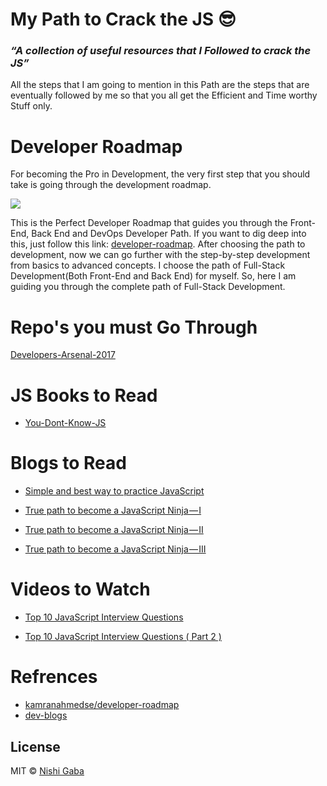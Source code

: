# My Path to Crack the JS :sunglasses:

### *“A collection of useful resources that I Followed to crack the JS”*

All the steps that I am going to mention in this Path are the steps that are eventually followed by me so that you all get the Efficient and Time worthy Stuff only.


# Developer Roadmap

For becoming the Pro in Development, the very first step that you should take is going through the development roadmap.

![](https://i.imgur.com/MWkeM18.png)

This is the Perfect Developer Roadmap that guides you through the Front-End, Back End and DevOps Developer Path.
If you want to dig deep into this, just follow this link: [developer-roadmap](https://github.com/kamranahmedse/developer-roadmap). After choosing the path to development, now we can go further with the step-by-step development from basics to advanced concepts. I choose the path of Full-Stack Development(Both Front-End and Back End) for myself. So, here I am guiding you through the complete path of Full-Stack Development.

# Repo's you must Go Through

[Developers-Arsenal-2017](https://github.com/gauravmehla/Developers-Arsenal-2017)

# JS Books to Read

* [You-Dont-Know-JS](https://github.com/NishiGaba/You-Dont-Know-JS)

# Blogs to Read

* [Simple and best way to practice JavaScript](https://medium.com/dev-blogs/simple-and-best-way-to-practice-javascript-f91e8de1232e)

* [True path to become a JavaScript Ninja — I](https://medium.com/dev-blogs/true-path-to-become-a-javascript-ninja-i-7883fe615a8b)

* [True path to become a JavaScript Ninja — II](https://medium.com/dev-blogs/true-path-to-become-a-javascript-ninja-ii-5293a7740ade)

* [True path to become a JavaScript Ninja — III](https://medium.com/dev-blogs/true-path-to-become-a-javascript-ninja-iii-22914e928197)


# Videos to Watch

* [Top 10 JavaScript Interview Questions](https://www.youtube.com/watch?v=oxoFVqetl1E)

* [Top 10 JavaScript Interview Questions ( Part 2 )](https://www.youtube.com/watch?v=yo3MJPcVJc8&t=122s)


# Refrences

* [kamranahmedse/developer-roadmap](https://github.com/kamranahmedse/developer-roadmap)
* [dev-blogs](https://medium.com/dev-blogs)

## License

MIT © [Nishi Gaba](https://github.com/NishiGaba)
